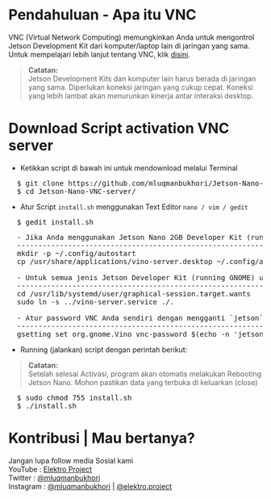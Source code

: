 # Pendahuluan - Apa itu VNC
VNC (Virtual Network Computing) memungkinkan Anda untuk mengontrol Jetson Development Kit dari komputer/laptop lain di jaringan yang sama. Untuk mempelajari lebih lanjut tentang VNC, klik [disini](https://en.wikipedia.org/wiki/Virtual_Network_Computing).


>**Catatan:**<br>
Jetson Development Kits dan komputer lain harus berada di jaringan yang sama. Diperlukan koneksi jaringan yang cukup cepat. Koneksi yang lebih lambat akan menurunkan kinerja antar interaksi desktop.


# Download Script activation VNC server
* Ketikkan script di bawah ini untuk mendownload melalui Terminal <br>
<div><pre>
  $ git clone https://github.com/mluqmanbukhori/Jetson-Nano-VNC-server.git
  $ cd Jetson-Nano-VNC-server/
</pre></div>

* Atur Script `install.sh` menggunakan Text Editor `nano / vim / gedit`
<div><pre>
  $ gedit install.sh
</pre></div>
<div><pre>
  - Jika Anda menggunakan Jetson Nano 2GB Developer Kit (running LXDE) uncomment dan gunakan script ini
  -----------------------------------------------------------------------------------------------------
  mkdir -p ~/.config/autostart
  cp /usr/share/applications/vino-server.desktop ~/.config/autostart/. <br>
  - Untuk semua jenis Jetson Developer Kit (running GNOME) uncomment dan gunakan script ini
  -----------------------------------------------------------------------------------------------------
  cd /usr/lib/systemd/user/graphical-session.target.wants
  sudo ln -s ../vino-server.service ./. <br>
  - Atur password VNC Anda sendiri dengan mengganti `jetson`
  -----------------------------------------------------------------------------------------------------
  gsetting set org.gnome.Vino vnc-password $(echo -n 'jetson'|base64)
</pre></div>

* Running (jalankan) script dengan perintah berikut:
> **Catatan:** <br>
Setelah selesai Activasi, program akan otomatis melakukan Rebooting Jetson Nano. Mohon pastikan data yang terbuka di keluarkan (close)
<div><pre>
  $ sudo chmod 755 install.sh
  $ ./install.sh
</pre></div>

# Kontribusi | Mau bertanya?
Jangan lupa follow media Sosial kami <br>
YouTube : [Elektro Project](https://www.youtube.com/elektroproject) <br>
Twitter : [@mluqmanbukhori](https://twitter.com/mluqmanbukhori) <br>
Instagram : [@mluqmanbukhori](https://instagram.com/mluqmanbukhori) | [@elektro.project](https://instagram.com/elektro.project)
